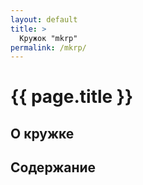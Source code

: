 ```yaml
---
layout: default
title: >
  Кружок "mkrp"
permalink: /mkrp/
---
```


# [](#header-1) {{ page.title }}

## О кружке

## Содержание

